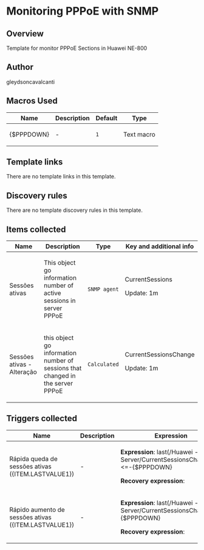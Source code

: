 # Monitoring PPPoE with SNMP
## Overview
Template for monitor PPPoE Sections in Huawei NE-800
## Author
gleydsoncavalcanti
## Macros Used
|Name|Description|Default|Type|
|----|-----------|-------|----|
|{$PPPDOWN}|<p>-</p>|`1`|Text macro|
## Template links
There are no template links in this template.
## Discovery rules
There are no template discovery rules in this template.
## Items collected
|Name|Description|Type|Key and additional info|
|----|-----------|----|----|
|Sessões ativas|<p>This object go information number of active sessions in server PPPoE</p>|`SNMP agent`|CurrentSessions<p>Update: 1m</p>|
|Sessões ativas - Alteração|<p>this object go information number of sessions that changed in the server PPPoE</p>|`Calculated`|CurrentSessionsChange<p>Update: 1m</p>||Name|Description|Type|Key and additional info|

## Triggers collected

|Name|Description|Expression|Priority|
|----|-----------|----------|--------|
|Rápida queda de sessões ativas ({ITEM.LASTVALUE1})|<p>-</p>|<p>**Expression**: last(/Huawei - PPPoE Server/CurrentSessionsChange)<=-{$PPPDOWN}</p><p>**Recovery expression**: </p>|information|
|Rápido aumento de sessões ativas ({ITEM.LASTVALUE1})|<p>-</p>|<p>**Expression**: last(/Huawei - PPPoE Server/CurrentSessionsChange)>={$PPPDOWN}</p><p>**Recovery expression**: </p>|information|
